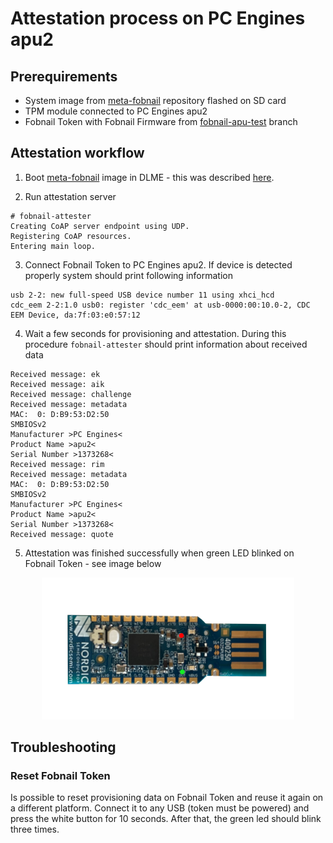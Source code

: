 # Attestation process on PC Engines apu2

## Prerequirements

- System image from [meta-fobnail](https://github.com/fobnail/meta-fobnail)
  repository flashed on SD card
- TPM module connected to PC Engines apu2
- Fobnail Token with Fobnail Firmware from
  [fobnail-apu-test](https://github.com/fobnail/fobnail/tree/fobnail-apu-test)
  branch

## Attestation workflow

1. Boot [meta-fobnail](https://github.com/fobnail/meta-fobnail) image in DLME -
   this was described [here](running-os-in-dlme.md).

2. Run attestation server

```
# fobnail-attester
Creating CoAP server endpoint using UDP.
Registering CoAP resources.
Entering main loop.
```

3. Connect Fobnail Token to PC Engines apu2. If device is detected properly
   system should print following information

```
usb 2-2: new full-speed USB device number 11 using xhci_hcd
cdc_eem 2-2:1.0 usb0: register 'cdc_eem' at usb-0000:00:10.0-2, CDC EEM Device, da:7f:03:e0:57:12
```

4. Wait a few seconds for provisioning and attestation. During this procedure
   `fobnail-attester` should print information about received data

```
Received message: ek
Received message: aik
Received message: challenge
Received message: metadata
MAC:  0: D:B9:53:D2:50
SMBIOSv2
Manufacturer >PC Engines<
Product Name >apu2<
Serial Number >1373268<
Received message: rim
Received message: metadata
MAC:  0: D:B9:53:D2:50
SMBIOSv2
Manufacturer >PC Engines<
Product Name >apu2<
Serial Number >1373268<
Received message: quote
```

5. Attestation was finished successfully when green LED blinked on Fobnail
   Token - see image below

<p align="center"><img src="img/token-led.png" width="80%" /></p>

## Troubleshooting

### Reset Fobnail Token

Is possible to reset provisioning data on Fobnail Token and reuse it again on
a different platform. Connect it to any USB (token must be powered) and press
the white button for 10 seconds. After that, the green led should blink three
times.
